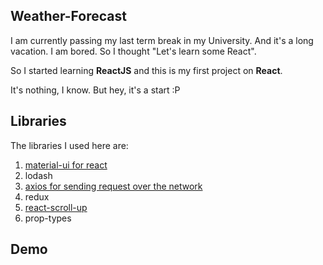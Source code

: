 ## Weather-Forecast

I am currently passing my last term break in my University. And it's a long vacation. I am bored. So I thought "Let's learn some React".

So I started learning **ReactJS** and this is my first project on **React**. 

It's nothing, I know. But hey, it's a start :P


## Libraries
The libraries I used here are:
1. [material-ui for react](https://material-ui.com/) 
2. lodash
3. [axios for sending request over the network](https://github.com/axios/axios)
4. redux
5. [react-scroll-up](https://github.com/milosjanda/react-scroll-up#readme) 
6. prop-types

## Demo
